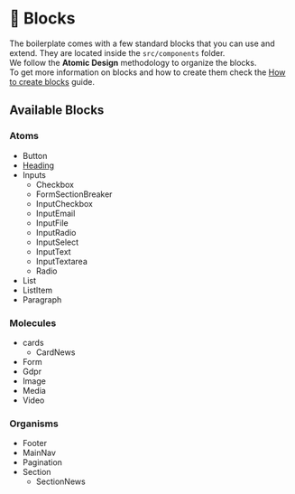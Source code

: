 # 🧱 Blocks

The boilerplate comes with a few standard blocks that you can use and extend. They are located inside the `src/components` folder.<br />
We follow the **Atomic Design** methodology to organize the blocks.<br />
To get more information on blocks and how to create them check the [How to create blocks](../create-blocks/create-blocks.md) guide.

## Available Blocks

### Atoms

-   Button
-   [Heading](../../src/components/atoms/Heading/README.md)
-   Inputs
    -   Checkbox
    -   FormSectionBreaker
    -   InputCheckbox
    -   InputEmail
    -   InputFile
    -   InputRadio
    -   InputSelect
    -   InputText
    -   InputTextarea
    -   Radio
-   List
-   ListItem
-   Paragraph

### Molecules

-   cards
    -   CardNews
-   Form
-   Gdpr
-   Image
-   Media
-   Video

### Organisms

-   Footer
-   MainNav
-   Pagination
-   Section
    -   SectionNews
